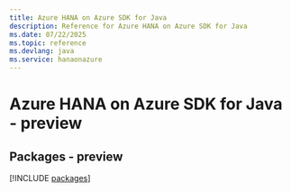 ```yaml
---
title: Azure HANA on Azure SDK for Java
description: Reference for Azure HANA on Azure SDK for Java
ms.date: 07/22/2025
ms.topic: reference
ms.devlang: java
ms.service: hanaonazure
---
```

# Azure HANA on Azure SDK for Java - preview
## Packages - preview
[!INCLUDE [packages](hana-on-azure-index.md)]